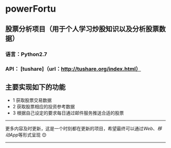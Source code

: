 # powerFortu
## 股票分析项目（用于个人学习炒股知识以及分析股票数据）

### 语言：Python2.7
### API： [tushare]（url：http://tushare.org/index.html）

## 主要实现如下的功能
* 1 获取股票交易数据
* 2 获取股票相应的投资参考数据
* 3 根据自己设定的要求每日通过邮件服务推送合适的股票

***
更多内容及时更新，这是一个时刻都在更新的项目，希望最终可以通过*Web*、*移动App*等形式呈现 😊
***




